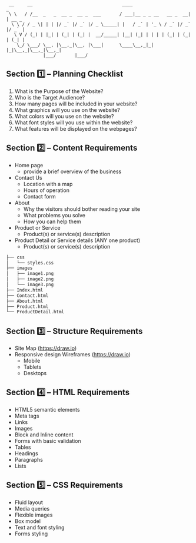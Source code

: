 ```
 __     __                                  ____                      _       
 \ \   / /__  _   _  __ _  __ _  ___       / ___|__ _ _ __   __ _  __| | __ _ 
  \ \ / / _ \| | | |/ _` |/ _` |/ _ \_____| |   / _` | '_ \ / _` |/ _` |/ _` |
   \ V / (_) | |_| | (_| | (_| |  __/_____| |__| (_| | | | | (_| | (_| | (_| |
    \_/ \___/ \__, |\__,_|\__, |\___|      \____\__,_|_| |_|\__,_|\__,_|\__,_|
              |___/       |___/    
```


## Section :one: – Planning Checklist

1. What is the Purpose of the Website?
2. Who is the Target Audience?
3. How many pages will be included in your website?
4. What graphics will you use on the website?
5. What colors will you use on the website?
6. What font styles will you use within the website?
7. What features will be displayed on the webpages?


## Section :two: – Content Requirements
 
* Home page
  * provide a brief overview of the business
* Contact Us
  * Location with a map
  * Hours of operation
  * Contact form
* About
  * Why the visitors should bother reading your site
  * What problems you solve
  * How you can help them
* Product or Service
  * Product(s) or service(s) description
* Product Detail or Service details (ANY one product)
  * Product(s) or service(s) description

```bash
├── css
│   └── styles.css
├── images
│   ├── image1.png
│   ├── image2.png
│   └── image3.png
├── Index.html
├── Contact.html
├── About.html
├── Product.html
└── ProductDetail.html
```


## Section :three: – Structure Requirements

* Site Map (https://draw.io)
* Responsive design Wireframes (https://draw.io)
  * Mobile
  * Tablets
  * Desktops


## Section :four: – HTML Requirements

* HTML5 semantic elements
* Meta tags
* Links
* Images
* Block and Inline content
* Forms with basic validation
* Tables
* Headings
* Paragraphs
* Lists


## Section :five: – CSS Requirements

* Fluid layout
* Media queries
* Flexible images
* Box model
* Text and font styling
* Forms styling

